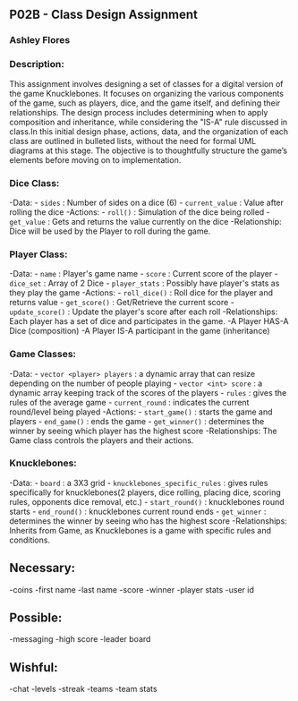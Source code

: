 ## P02B - Class Design Assignment
### Ashley Flores
### Description:

This assignment involves designing a set of classes for a digital version of the game Knucklebones. It focuses on organizing the various components of the game, such as players, dice, and the game itself, and defining their relationships. The design process includes determining when to apply composition and inheritance, while considering the "IS-A" rule discussed in class.In this initial design phase, actions, data, and the organization of each class are outlined in bulleted lists, without the need for formal UML diagrams at this stage. The objective is to thoughtfully structure the game’s elements before moving on to implementation.

### Dice Class:
  -Data:
    - `sides` : Number of sides on a dice (6)
    - `current_value` : Value after rolling the dice
  -Actions:
    - `roll()` : Simulation of the dice being rolled
    - `get_value` : Gets and returns the value currently on the dice
  -Relationship: Dice will be used by the Player to roll during the game.
    
### Player Class:
  -Data:
    - `name` : Player's game name
    - `score` : Current score of the player
    - `dice_set` : Array of 2 Dice
    - `player_stats` : Possibly have player's stats as they play the game
  -Actions:
    - `roll_dice()` : Roll dice for the player and returns value
    - `get_score()` : Get/Retrieve the current score
    - `update_score()` : Update the player's score after each roll
  -Relationships: Each player has a set of dice and participates in the game.
    -A Player HAS-A Dice (composition)
    -A Player IS-A participant in the game (inheritance)
  
### Game Classes:
  -Data:
    - `vector <player> players` : a dynamic array that can resize depending on the number of people playing
    - `vector <int> score` : a dynamic array keeping track of the scores of the players
    - `rules` : gives the rules of the average game
    - `current_round` : indicates the current round/level being played
  -Actions:
    - `start_game()` : starts the game and players
    - `end_game()` : ends the game
    - `get_winner()` : determines the winner by seeing which player has the highest score
  -Relationships: The Game class controls the players and their actions.

### Knucklebones:
  -Data:
    - `board` : a 3X3 grid 
    - `knucklebones_specific_rules` : gives rules specifically for knucklebones(2 players, dice rolling, placing dice, scoring rules, opponents dice removal, etc.)
    - `start_round()` : knucklebones round starts
    - `end_round()` : knucklebones current round ends
    - `get_winner` : determines the winner by seeing who has the highest score
  -Relationships: Inherits from Game, as Knucklebones is a game with specific rules and conditions.

## Necessary:
-coins
-first name
-last name
-score
-winner
-player stats
-user id

## Possible:
-messaging
-high score
-leader board

## Wishful:
-chat
-levels
-streak
-teams
-team stats
